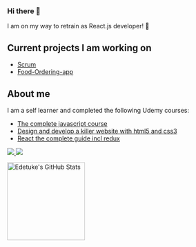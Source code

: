 ### Hi there 👋

I am on my way to retrain as React.js developer! 🚀

## Current projects I am working on
* [Scrum](https://edetuke.github.io/scrum/)
* [Food-Ordering-app](https://edetuke.github.io/food-ordering-app/)

## About me
I am a self learner and completed the following Udemy courses:
* [The complete javascript course](https://www.udemy.com/course/the-complete-javascript-course/)
* [Design and develop a killer website with html5 and css3](https://www.udemy.com/course/design-and-develop-a-killer-website-with-html5-and-css3/)
* [React the complete guide incl redux](https://www.udemy.com/course/react-the-complete-guide-incl-redux/)

<p>
<a href="https://www.linkedin.com/in/edita-barkauskait%C4%97">
    <img src="https://img.shields.io/badge/-LinkedIn-2D2B55?style=flat-square&logo=linkedin&logoColor=white"/>
</a>
  <img src="https://img.shields.io/badge/Stand_with-Ukraine-ffd700.svg?labelColor=0057b7"/>
</p>

<a href="https://github.com/Edetuke">
  <img height="180em" src="https://github-readme-stats.vercel.app/api?username=Edetuke&show_icons=true&theme=shades-of-purple&count_private=true" alt="Edetuke's GitHub Stats" />
</a>
